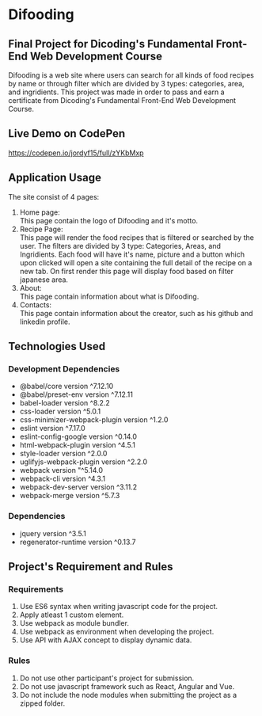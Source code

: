 # Difooding
## Final Project for Dicoding's Fundamental Front-End Web Development Course
Difooding is a web site where users can search for all kinds of food recipes by name or through filter which are divided by 3 types: categories,  area, and ingridients. This project was made in order to pass and earn a certificate from Dicoding's Fundamental Front-End Web Development Course.

## Live Demo on CodePen
https://codepen.io/jordyf15/full/zYKbMxp

## Application Usage
The site consist of 4 pages:
1. Home page:  
This page contain the logo of Difooding and it's motto.
2. Recipe Page:  
This page will render the food recipes that is filtered or searched by the user. The filters are divided by 3 type: Categories, Areas, and Ingridients. Each food will have it's name, picture and a button which upon clicked will open a site containing the full detail of the recipe on a new tab. On first render this page will display food based on filter japanese area.
3. About:  
This page contain information about what is Difooding.
4. Contacts:  
This page contain information about the creator, such as his github and linkedin profile.

## Technologies Used
### Development Dependencies
- @babel/core version ^7.12.10
- @babel/preset-env version ^7.12.11
- babel-loader version ^8.2.2
- css-loader version ^5.0.1
- css-minimizer-webpack-plugin version ^1.2.0
- eslint version ^7.17.0
- eslint-config-google version ^0.14.0
- html-webpack-plugin version ^4.5.1
- style-loader version ^2.0.0
- uglifyjs-webpack-plugin version ^2.2.0
- webpack version "^5.14.0
- webpack-cli version ^4.3.1
- webpack-dev-server version ^3.11.2
- webpack-merge version ^5.7.3
### Dependencies
- jquery version ^3.5.1
- regenerator-runtime version ^0.13.7

## Project's Requirement and Rules
### Requirements
1. Use ES6 syntax when writing javascript code for the project.
2. Apply atleast 1 custom element.
3. Use webpack as module bundler.
4. Use webpack as environment when developing the project.
5. Use API with AJAX concept to display dynamic data.
  
  
### Rules
1. Do not use other participant's project for submission.
2. Do not use javascript framework such as React, Angular and Vue.
3. Do not include the node modules when submitting the project as a zipped folder.




